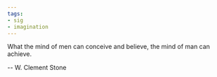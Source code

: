 ```yaml
---
tags:
- sig
- imagination
---
```




What the mind of men can conceive and believe, the mind of man can achieve. 

-- W. Clement Stone